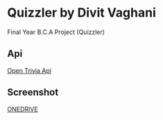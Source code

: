 # Quizzler by Divit Vaghani

Final Year B.C.A Project (Quizzler)

## Api
[Open Trivia Api](https://opentdb.com/)

## Screenshot
[ONEDRIVE](https://1drv.ms/u/s!AubX-4UXQFQzgQoiJZHy_cilPA1-?e=K7vOOD)

